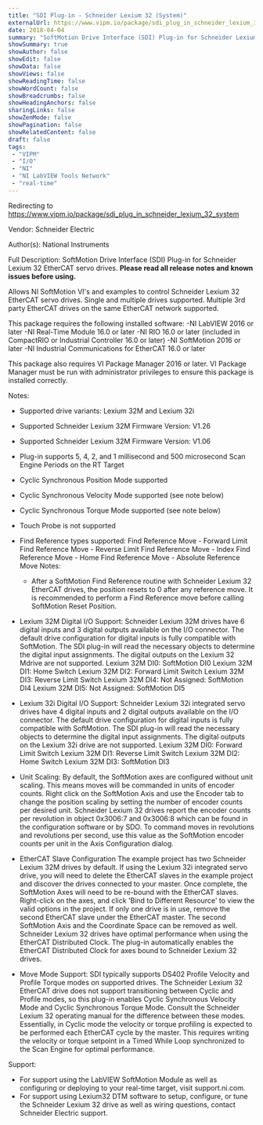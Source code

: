 ```yaml
---
title: "SDI Plug-in - Schneider Lexium 32 (System)"
externalUrl: https://www.vipm.io/package/sdi_plug_in_schneider_lexium_32_system
date: 2018-04-04
summary: "SoftMotion Drive Interface (SDI) Plug-in for Schneider Lexium 32 servo drives."
showSummary: true
showAuthor: false
showEdit: false
showData: false
showViews: false
showReadingTime: false
showWordCount: false
showBreadcrumbs: false
showHeadingAnchors: false
sharingLinks: false
showZenMode: false
showPagination: false
showRelatedContent: false
draft: false
tags:
 - "VIPM"
 - "I/O"
 - "NI"
 - "NI LabVIEW Tools Network"
 - "real-time"
---
```


Redirecting to https://www.vipm.io/package/sdi_plug_in_schneider_lexium_32_system

Vendor: Schneider Electric

Author(s): National Instruments
 
Full Description:
SoftMotion Drive Interface (SDI) Plug-in for Schneider Lexium 32 EtherCAT servo drives. **Please read all release notes and known issues before using.**

Allows NI SoftMotion VI's and examples to control Schneider Lexium 32 EtherCAT servo drives. Single and multiple drives supported. Multiple 3rd party EtherCAT drives on the same EtherCAT network supported.

This package requires the following installed software:
-NI LabVIEW 2016 or later
-NI Real-Time Module 16.0 or later
-NI RIO 16.0 or later (included in CompactRIO or Industrial Controller 16.0 or later)
-NI SoftMotion 2016 or later
-NI Industrial Communications for EtherCAT 16.0 or later

This package also requires VI Package Manager 2016 or later.
VI Package Manager must be run with administrator privileges to ensure this package is installed correctly.

Notes:
- Supported drive variants: Lexium 32M and Lexium 32i
- Supported Schneider Lexium 32M Firmware Version: V1.26
- Supported Schneider Lexium 32M Firmware Version: V1.06
- Plug-in supports 5, 4, 2, and 1 millisecond and 500 microsecond Scan Engine Periods on the RT Target
- Cyclic Synchronous Position Mode supported
- Cyclic Synchronous Velocity Mode supported (see note below)
- Cyclic Synchronous Torque Mode supported (see note below)
- Touch Probe is not supported
- Find Reference types supported:
  Find Reference Move - Forward Limit
  Find Reference Move - Reverse Limit
  Find Reference Move - Index
  Find Reference Move - Home
  Find Reference Move - Absolute
  Reference Move Notes:
  - After a SoftMotion Find Reference routine with Schneider Lexium 32 EtherCAT drives, the position resets to 0 after any reference move. It is recommended to perform a Find Reference move before calling SoftMotion Reset Position.

- Lexium 32M Digital I/O Support:
Schneider Lexium 32M drives have 6 digital inputs and 3 digital outputs available on the I/O connector. The default drive configuration for digital inputs is fully compatible with SoftMotion. The SDI plug-in will read the necessary objects to determine the digital input assignments. The digital outputs on the Lexium 32 Mdrive are not supported.
Lexium 32M DI0: SoftMotion DI0
Lexium 32M DI1: Home Switch
Lexium 32M DI2: Forward Limit Switch
Lexium 32M DI3: Reverse Limit Switch
Lexium 32M DI4: Not Assigned: SoftMotion DI4
Lexium 32M DI5: Not Assigned: SoftMotion DI5

- Lexium 32i Digital I/O Support:
Schneider Lexium 32i integrated servo drives have 4 digital inputs and 2 digital outputs available on the I/O connector. The default drive configuration for digital inputs is fully compatible with SoftMotion. The SDI plug-in will read the necessary objects to determine the digital input assignments. The digital outputs on the Lexium 32i drive are not supported.
Lexium 32M DI0: Forward Limit Switch
Lexium 32M DI1: Reverse Limit Switch
Lexium 32M DI2: Home Switch
Lexium 32M DI3: SoftMotion DI3

- Unit Scaling:
By default, the SoftMotion axes are configured without unit scaling. This means moves will be commanded in units of encoder counts. Right click on the SoftMotion Axis and use the Encoder tab to change the position scaling by setting the number of encoder counts per desired unit.
Schneider Lexium 32 drives report the encoder counts per revolution in object 0x3006:7 and 0x3006:8 which can be found in the configuration software or by SDO. To command moves in revolutions and revolutions per second, use this value as the SoftMotion encoder counts per unit in the Axis Configuration dialog.

- EtherCAT Slave Configuration
The example project has two Schneider Lexium 32M drives by default. If using the Lexium 32i integrated servo drive, you will need to delete the EtherCAT slaves in the example project and discover the drives connected to your master.
Once complete, the SoftMotion Axes will need to be re-bound with the EtherCAT slaves. Right-click on the axes, and click 'Bind to Different Resource' to view the valid options in the project. If only one drive is in use, remove the second EtherCAT slave under the EtherCAT master. The second SoftMotion Axis and the Coordinate Space can be removed as well.
Schneider Lexium 32 drives have optimal performance when using the EtherCAT Distributed Clock. The plug-in automatically enables the EtherCAT Distributed Clock for axes bound to Schneider Lexium 32 drives.

- Move Mode Support:
SDI typically supports DS402 Profile Velocity and Profile Torque modes on supported drives. The Schneider Lexium 32 EtherCAT drive does not support transitioning between Cyclic and Profile modes, so this plug-in enables Cyclic Synchronous Velocity Mode and Cyclic Synchronous Torque Mode.
Consult the Schneider Lexium 32 operating manual for the difference between these modes. Essentially, in Cyclic mode the velocity or torque profiling is expected to be performed each EtherCAT cycle by the master. This requires writing the velocity or torque setpoint in a Timed While Loop synchronized to the Scan Engine for optimal performance.

Support:
- For support using the LabVIEW SoftMotion Module as well as configuring or deploying to your real-time target, visit support.ni.com.
- For support using Lexium32 DTM software to setup, configure, or tune the Schneider Lexium 32 drive as well as wiring questions, contact Schneider Electric support.